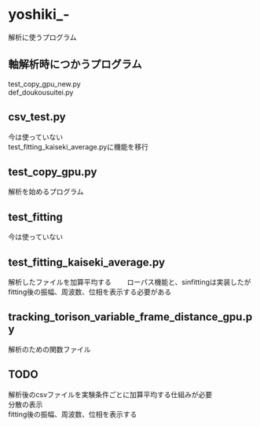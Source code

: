 # yoshiki_-
解析に使うプログラム
## 軸解析時につかうプログラム
test_copy_gpu_new.py  
def_doukousuitei.py
## csv_test.py
今は使っていない  
test_fitting_kaiseki_average.pyに機能を移行
## test_copy_gpu.py
解析を始めるプログラム
## test_fitting
今は使っていない
## test_fitting_kaiseki_average.py
解析したファイルを加算平均する　　
ローパス機能と、sinfittingは実装したがfitting後の振幅、周波数、位相を表示する必要がある
## tracking_torison_variable_frame_distance_gpu.py
解析のための関数ファイル

## TODO
解析後のcsvファイルを実験条件ごとに加算平均する仕組みが必要  
分散の表示  
fitting後の振幅、周波数、位相を表示する
